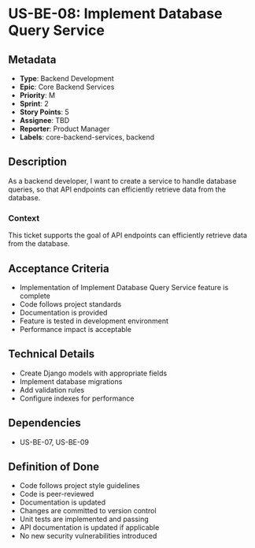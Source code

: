 # US-BE-08: Implement Database Query Service

## Metadata
- **Type**: Backend Development
- **Epic**: Core Backend Services
- **Priority**: M
- **Sprint**: 2
- **Story Points**: 5
- **Assignee**: TBD
- **Reporter**: Product Manager
- **Labels**: core-backend-services, backend

## Description
As a backend developer, I want to create a service to handle database queries, so that API endpoints can efficiently retrieve data from the database.

### Context
This ticket supports the goal of API endpoints can efficiently retrieve data from the database.

## Acceptance Criteria
- Implementation of Implement Database Query Service feature is complete
- Code follows project standards
- Documentation is provided
- Feature is tested in development environment
- Performance impact is acceptable

## Technical Details
- Create Django models with appropriate fields
- Implement database migrations
- Add validation rules
- Configure indexes for performance

## Dependencies
- US-BE-07, US-BE-09

## Definition of Done
- Code follows project style guidelines
- Code is peer-reviewed
- Documentation is updated
- Changes are committed to version control
- Unit tests are implemented and passing
- API documentation is updated if applicable
- No new security vulnerabilities introduced
